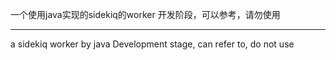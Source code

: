 一个使用java实现的sidekiq的worker
开发阶段，可以参考，请勿使用

-----

a sidekiq worker by java
Development stage, can refer to, do not use